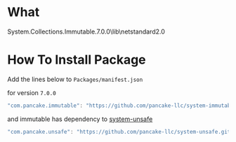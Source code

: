 # What
System.Collections.Immutable.7.0.0\lib\netstandard2.0


# How To Install Package

Add the lines below to `Packages/manifest.json`

for version `7.0.0`
```csharp
"com.pancake.immutable": "https://github.com/pancake-llc/system-immutable.git#7.0.0",
```

and immutable has dependency to [system-unsafe](https://github.com/pancake-llc/system-unsafe)

```csharp
"com.pancake.unsafe": "https://github.com/pancake-llc/system-unsafe.git#6.0.0",
```